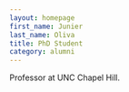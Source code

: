 ```yaml
---
layout: homepage
first_name: Junier
last_name: Oliva
title: PhD Student
category: alumni
---
```


Professor at UNC Chapel Hill.
